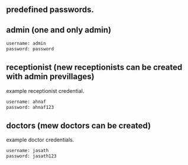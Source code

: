 ## predefined passwords.

## admin (one and only admin)
```sh
username: admin
password: password
```

## receptionist (new receptionists can be created with admin previllages)
example receptionist credential.
```sh
username: ahnaf
password: ahnaf123
```

## doctors (mew doctors can be created)
example doctor credentials.
```sh
username: jasath 
password: jasath123
```
